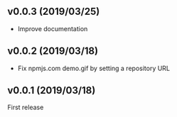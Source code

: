 ## v0.0.3 (2019/03/25)

- Improve documentation

## v0.0.2 (2019/03/18)

- Fix npmjs.com demo.gif by setting a repository URL

## v0.0.1 (2019/03/18)

First release
